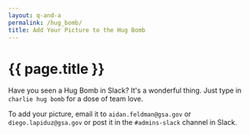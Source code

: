 ```yaml
---
layout: q-and-a
permalink: /hug_bomb/
title: Add Your Picture to the Hug Bomb
---
```

# {{ page.title }}

Have you seen a Hug Bomb in Slack?  It's a wonderful thing.  Just type in `charlie hug bomb` for a dose of team love.  

To add your picture, email it to `aidan.feldman@gsa.gov` or `diego.lapiduz@gsa.gov` or post it in the `#admins-slack` channel in Slack.  
